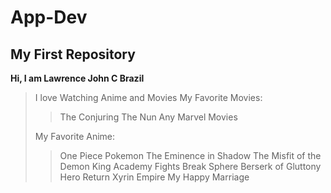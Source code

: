 # App-Dev
## My First Repository
**Hi, I am Lawrence John C Brazil**
>I love Watching Anime and Movies
> My Favorite Movies:
>> The Conjuring
>> The Nun
>> Any Marvel Movies
>>
> My Favorite Anime:
>> One Piece
>> Pokemon
>> The Eminence in Shadow
>> The Misfit of the Demon King Academy
>> Fights Break Sphere
>> Berserk of Gluttony
>> Hero Return
>> Xyrin Empire
>> My Happy Marriage
